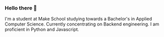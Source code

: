 ### Hello there 👋

I'm a student at Make School studying towards a Bachelor's in Applied Computer Science. Currently concentrating on Backend engineering. I am proficient in Python and Javascript. 

